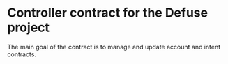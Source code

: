 # Controller contract for the Defuse project

The main goal of the contract is to manage and update account and intent contracts.
